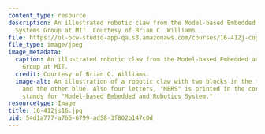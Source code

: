 ```yaml
---
content_type: resource
description: An illustrated robotic claw from the Model-based Embedded and Robotic
  Systems Group at MIT. Courtesy of Brian C. Williams.
file: https://ol-ocw-studio-app-qa.s3.amazonaws.com/courses/16-412j-cognitive-robotics-spring-2016/54d1a777a7666799ad583f802b147c0d_16-412js16.jpg
file_type: image/jpeg
image_metadata:
  caption: An illustrated robotic claw from the Model-based Embedded and Robotic Systems
    Group at MIT.
  credit: Courtesy of Brian C. Williams.
  image-alt: An illustration of a robotic claw with two blocks in the front, one red
    and the other blue. Also four letters, "MERS" is printed in the corner, which
    stands for "Model-based Embedded and Robotics System."
resourcetype: Image
title: 16-412js16.jpg
uid: 54d1a777-a766-6799-ad58-3f802b147c0d
---
```

